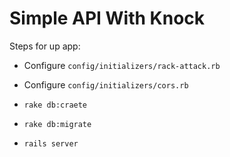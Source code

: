 # Simple API With Knock


Steps for up app:

* Configure `config/initializers/rack-attack.rb`

* Configure `config/initializers/cors.rb`

* `rake db:craete`

* `rake db:migrate`

* `rails server`
